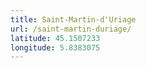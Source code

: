 ```yaml
---
title: Saint-Martin-d'Uriage
url: /saint-martin-duriage/
latitude: 45.1507233
longitude: 5.8383075
---
```

